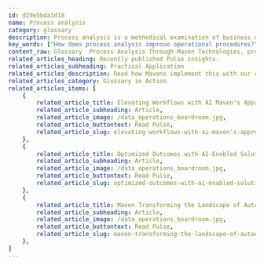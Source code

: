 ```yaml
---
id: d29e5bda1d18
name: Process analysis
category: glossary
description: Process analysis is a methodical examination of business operations to identify and implement performance improvements, streamline procedures, enhance customer service, and leverage intelligent process automation for efficiency gains.
key_words: ["How does process analysis improve operational procedures?", "What is the role of process analysis in business effectiveness?", "How can process analysis reduce operation costs?", "What are the benefits of process analysis in business?", "How does Maven Technologies implement process analysis?", "What are the advantages of streamlining business processes?", "How does process analysis enhance customer service?", "What is intelligent process automation in process analysis?", "How can businesses increase productivity with process analysis?", "How does process analysis help in identifying operational inefficiencies?"]
content_raw: Glossary  Process Analysis Through Maven Technologies, process analysis is positioned as an indispensable instrument for striving companies seeking to enhance their operational procedures. As a baseline, process analysis can be viewed as the systematic evaluation of operational processes to scrutinize opportunities for performance refinement. Maven ensures that your business exploits the principle of process analysis in its entirety. The architecture of process analysis allows firms to appraise their business processes intricately, highlighting the efficient and deficient dynamics within their operations. Not only is it a means of identifying operations that may be lagging, but it is a proactive approach to bettering your business's effectiveness, commercial position, and overall survivability in the ever-evolving corporate climate. The business implications of process analysis have far-reaching advantages. At the core, the process analysis facilitates streamlining of procedural negotiations through significant digital infrastructures, human resources, and tools. This is essentially aimed at simplifying operational procedures and reducing the cost of ownership. Moreover, process analysis serves as a critical window to explore company-wide issues and reveal opportunities for boosting operational competence, customer service, and customer experience. This includes the remarkable prospect of applying intelligent process automation (IPA). Maven Technologies centralizes on utilizing process analysis, paving the way for businesses to ultimately unlock productivity possibilities. We are catalysts and practitioners of innovation, keen on harnessing elite technologies to arm businesses with advantageous tools in the modern world. We have an experienced team of professionals at your service, ready to show you the transformative potential process analysis holds for your business.
related_articles_heading: Recently published Pulse insights.
related_articles_subheading: Practical Application
related_articles_description: Read how Mavens implement this with our clients.
related_articles_category: Glossary in Action
related_articles_items: [
	{
		related_article_title: Elevating Workflows with AI Maven's Approach,
		related_article_subheading: Article,
		related_article_image: /data_operations_boardroom.jpg,
		related_article_buttontext: Read Pulse,
		related_article_slug: elevating-workflows-with-ai-maven's-approach
	},
	{
		related_article_title: Optimized Outcomes with AI-Enabled Solutions,
		related_article_subheading: Article,
		related_article_image: /data_operations_boardroom.jpg,
		related_article_buttontext: Read Pulse,
		related_article_slug: optimized-outcomes-with-ai-enabled-solutions
	},
	{
		related_article_title: Maven Transforming the Landscape of Autonomous Vehicles,
		related_article_subheading: Article,
		related_article_image: /data_operations_boardroom.jpg,
		related_article_buttontext: Read Pulse,
		related_article_slug: maven-transforming-the-landscape-of-autonomous-vehicles
	},
]
---
```

